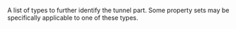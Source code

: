 A list of types to further identify the tunnel part. Some property sets may be specifically applicable to one of these types.
